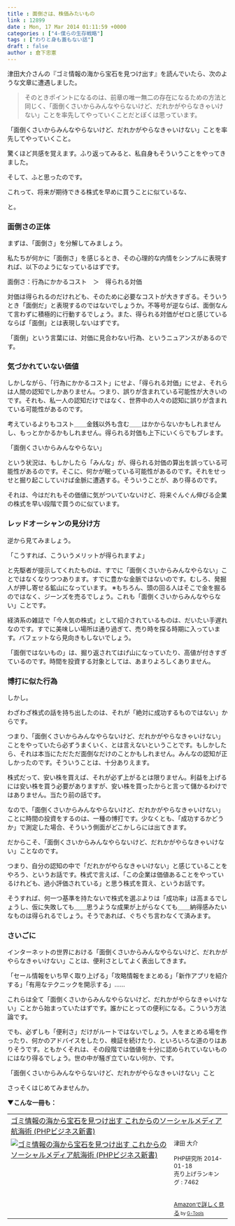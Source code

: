 ```yaml
---
title : 面倒さは、株価みたいもの
link : 12899
date : Mon, 17 Mar 2014 01:11:59 +0000
categories : ["4-僕らの生存戦略"]
tags : ["わりと身も蓋もない話"]
draft : false
author : 倉下忠憲
---
```


津田大介さんの『ゴミ情報の海から宝石を見つけ出す』を読んでいたら、次のような文章に遭遇しました。

<blockquote>
そのときポイントになるのは、前章の唯一無二の存在になるための方法と同じく、「面倒くさいからみんなやらないけど、だれかがやらなきゃいけない」ことを率先してやっていくことだとぼくは思っています。
</blockquote>

「面倒くさいからみんなやらないけど、だれかがやらなきゃいけない」ことを率先してやっていくこと。

驚くほど共感を覚えます。ふり返ってみると、私自身もそういうことをやってきました。

そして、ふと思ったのです。

これって、将来が期待できる株式を早めに買うことに似ているな、

と。

<H3>面倒さの正体</H3>

まずは、「面倒さ」を分解してみましょう。

私たちが何かに「面倒さ」を感じるとき、その心理的な内情をシンプルに表現すれば、以下のようになっているはずです。

面倒さ：行為にかかるコスト　＞　得られる対価

対価は得られるのだけれども、そのために必要なコストが大きすぎる。そういうとき「面倒だ」と表現するのではないでしょうか。不等号が逆ならば、面倒なんて言わずに積極的に行動するでしょう。また、得られる対価がゼロと感じているならば「面倒」とは表現しないはずです。

「面倒」という言葉には、対価に見合わない行為、というニュアンスがあるのです。

<H3>気づかれていない価値</H3>

しかしながら、「行為にかかるコスト」にせよ、「得られる対価」にせよ、それらは人間の認知でしかありません。つまり、誤りが含まれている可能性が大きいのです。それも、私一人の認知だけではなく、世界中の人々の認知に誤りが含まれている可能性があるのです。

考えているよりもコスト＿＿金銭以外も含む＿＿はかからないかもしれませんし、もっとかかるかもしれません。得られる対価も上下にいくらでもブレます。

「面倒くさいからみんなやらない」

という状況は、もしかしたら「みんな」が、得られる対価の算出を誤っている可能性があるのです。そこに、何かが眠っている可能性があるのです。それをせっせと掘り起こしていけば金脈に遭遇する。そういうことが、あり得るのです。

それは、今はだれもその価値に気がついていないけど、将来ぐんぐん伸びる企業の株式を早い段階で買うのに似ています。

<H3>レッドオーシャンの見分け方</H3>

逆から見てみましょう。

「こうすれば、こういうメリットが得られますよ」

と先駆者が提示してくれたものは、すでに「面倒くさいからみんなやらない」ことではなくなりつつあります。すでに豊かな金脈ではないのです。むしろ、発掘人が押し寄せる鉱山になっています。
※もちろん、頭の回る人はそこで金を掘るのではなく、ジーンズを売るでしょう。これも「面倒くさいからみんなやらない」ことです。

経済系の雑誌で「今人気の株式」として紹介されているものは、だいたい手遅れなのです。すでに美味しい場所は通り過ぎて、売り時を探る時期に入っています。バフェットなら見向きもしないでしょう。

「面倒ではないもの」は、掘り返されてはげ山になっていたり、高値が付きすぎているのです。時間を投資する対象としては、あまりよろしくありません。

<H3>博打に似た行為</H3>

しかし。

わざわざ株式の話を持ち出したのは、それが「絶対に成功するものではない」からです。

つまり、「面倒くさいからみんなやらないけど、だれかがやらなきゃいけない」ことをやっていたら必ずうまくいく、とは言えないということです。もしかしたら、それは本当にただただ面倒なだけのことかもしれません。みんなの認知が正しかったのです。そういうことは、十分ありえます。

株式だって、安い株を買えば、それが必ず上がるとは限りません。利益を上げるには安い株を買う必要がありますが、安い株を買ったからと言って儲かるわけではありません。当たり前の話です。

なので、「面倒くさいからみんなやらないけど、だれかがやらなきゃいけない」ことに時間の投資をするのは、一種の博打です。少なくとも、「成功するかどうか」で測定した場合、そういう側面がどこかしらには出てきます。

だからこそ、「面倒くさいからみんなやらないけど、だれかがやらなきゃいけない」ことなのです。

つまり、自分の認知の中で「だれかがやらなきゃいけない」と感じていることをやろう、というお話です。株式で言えば、「この企業は価値あることをやっているけれども、過小評価されている」と思う株式を買え、というお話です。

そうすれば、何一つ基準を持たないで株式を選ぶよりは「成功率」は高まるでしょうし、仮に失敗しても＿＿思うような成果が上がらなくても＿＿納得感みたいなものは得られるでしょう。そうであれば、ぐちぐち言わなくて済みます。

<H3>さいごに</H3>

インターネットの世界における「面倒くさいからみんなやらないけど、だれかがやらなきゃいけない」ことは、便利さとしてよく表出してきます。

「セール情報をいち早く取り上げる」「攻略情報をまとめる」「新作アプリを紹介する」「有用なテクニックを開示する」……

これらは全て「面倒くさいからみんなやらないけど、だれかがやらなきゃいけない」ことから始まっていたはずです。誰かにとっての便利になる。こういう方法論です。

でも、必ずしも「便利さ」だけがルートではないでしょう。人をまとめる場を作ったり、何かのアドバイスをしたり、検証を続けたり、といろいろな道のりはありそうです。ともかくそれは、その段階では価値を十分に認められていないものにはなり得るでしょう。世の中が騒ぎ立ていない何か、です。

「面倒くさいからみんなやらないけど、だれかがやらなきゃいけない」こと

さっそくはじめてみませんか。

<strong>▼こんな一冊も：</strong>

<table  border="0" cellpadding="5"><tr><td colspan="2"><a href="http://www.amazon.co.jp/%E3%82%B4%E3%83%9F%E6%83%85%E5%A0%B1%E3%81%AE%E6%B5%B7%E3%81%8B%E3%82%89%E5%AE%9D%E7%9F%B3%E3%82%92%E8%A6%8B%E3%81%A4%E3%81%91%E5%87%BA%E3%81%99-%E3%81%93%E3%82%8C%E3%81%8B%E3%82%89%E3%81%AE%E3%82%BD%E3%83%BC%E3%82%B7%E3%83%A3%E3%83%AB%E3%83%A1%E3%83%87%E3%82%A3%E3%82%A2%E8%88%AA%E6%B5%B7%E8%A1%93-PHP%E3%83%93%E3%82%B8%E3%83%8D%E3%82%B9%E6%96%B0%E6%9B%B8-%E6%B4%A5%E7%94%B0-%E5%A4%A7%E4%BB%8B/dp/4569816738%3FSubscriptionId%3D15SMZCTB9V8NGR2TW082%26tag%3Drashita1000-22%26linkCode%3Dxm2%26camp%3D2025%26creative%3D165953%26creativeASIN%3D4569816738" target="_blank">ゴミ情報の海から宝石を見つけ出す  これからのソーシャルメディア航海術 (PHPビジネス新書)</a><img src="http://www.assoc-amazon.jp/e/ir?t=rashita1000-22&l=ur2&o=9" width="1" height="1" style="border: none;" alt="" /></td></tr><tr><td valign="top"><a href="http://www.amazon.co.jp/%E3%82%B4%E3%83%9F%E6%83%85%E5%A0%B1%E3%81%AE%E6%B5%B7%E3%81%8B%E3%82%89%E5%AE%9D%E7%9F%B3%E3%82%92%E8%A6%8B%E3%81%A4%E3%81%91%E5%87%BA%E3%81%99-%E3%81%93%E3%82%8C%E3%81%8B%E3%82%89%E3%81%AE%E3%82%BD%E3%83%BC%E3%82%B7%E3%83%A3%E3%83%AB%E3%83%A1%E3%83%87%E3%82%A3%E3%82%A2%E8%88%AA%E6%B5%B7%E8%A1%93-PHP%E3%83%93%E3%82%B8%E3%83%8D%E3%82%B9%E6%96%B0%E6%9B%B8-%E6%B4%A5%E7%94%B0-%E5%A4%A7%E4%BB%8B/dp/4569816738%3FSubscriptionId%3D15SMZCTB9V8NGR2TW082%26tag%3Drashita1000-22%26linkCode%3Dxm2%26camp%3D2025%26creative%3D165953%26creativeASIN%3D4569816738" target="_blank"><img src="http://ecx.images-amazon.com/images/I/516tnv-HckL._SL160_.jpg" border="0" alt="ゴミ情報の海から宝石を見つけ出す  これからのソーシャルメディア航海術 (PHPビジネス新書)" /></a></td><td valign="top"><font size="-1">津田 大介 <br /><br />PHP研究所  2014-01-18<br />売り上げランキング : 7462<br /><br /><br /><a href="http://www.amazon.co.jp/%E3%82%B4%E3%83%9F%E6%83%85%E5%A0%B1%E3%81%AE%E6%B5%B7%E3%81%8B%E3%82%89%E5%AE%9D%E7%9F%B3%E3%82%92%E8%A6%8B%E3%81%A4%E3%81%91%E5%87%BA%E3%81%99-%E3%81%93%E3%82%8C%E3%81%8B%E3%82%89%E3%81%AE%E3%82%BD%E3%83%BC%E3%82%B7%E3%83%A3%E3%83%AB%E3%83%A1%E3%83%87%E3%82%A3%E3%82%A2%E8%88%AA%E6%B5%B7%E8%A1%93-PHP%E3%83%93%E3%82%B8%E3%83%8D%E3%82%B9%E6%96%B0%E6%9B%B8-%E6%B4%A5%E7%94%B0-%E5%A4%A7%E4%BB%8B/dp/4569816738%3FSubscriptionId%3D15SMZCTB9V8NGR2TW082%26tag%3Drashita1000-22%26linkCode%3Dxm2%26camp%3D2025%26creative%3D165953%26creativeASIN%3D4569816738" target="_blank">Amazonで詳しく見る</a></font><font size="-2"> by <a href="http://www.goodpic.com/mt/aws/index.html" >G-Tools</a></font></td></tr></table>

